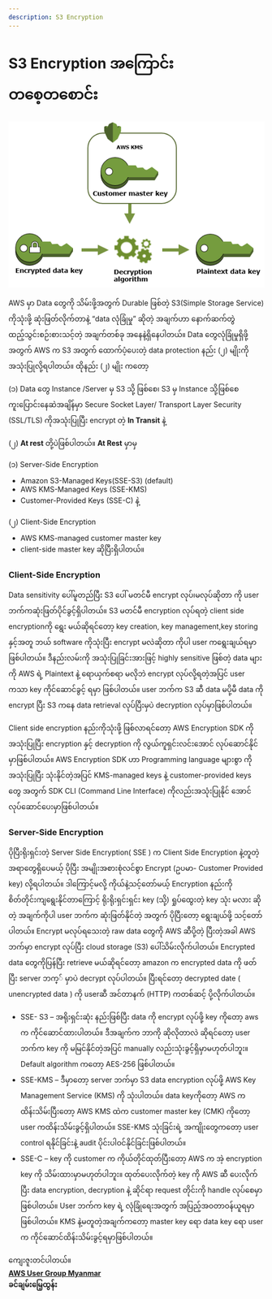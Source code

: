 ```yaml
---
description: S3 Encryption
---
```


# S3 Encryption အကြောင်း တစေ့တစောင်း

![](../.gitbook/assets/s3-ko-kms-master-key-thonpyi-encryptionkhyin.png)

AWS မှာ Data တွေကို သိမ်းဖို့အတွက် Durable ဖြစ်တဲ့ S3\(Simple Storage Service\) ကိုသုံးဖို့ ဆုံးဖြတ်လိုက်တာနဲ့  “data လုံခြုံမှု” ဆိုတဲ့  အချက်ဟာ နောက်ဆက်တွဲထည့်သွင်းစဉ်းစားသင့်တဲ့ အချက်တစ်ခု အနေနဲ့ရှိနေပါတယ်။  Data တွေလုံခြုံမှုရှိဖို့အတွက် AWS က S3 အတွက်  ထောက်ပံ့ပေးတဲ့ data protection နည်း \(၂\) မျိုးကို အသုံးပြုလို့ရပါတယ်။ ထိုနည်း \(၂\) မျိုး ကတော့ 

\(၁\) Data တွေ Instance /Server မှ S3 သို့  ဖြစ်စေ၊ S3 မှ Instance သို့ဖြစ်စေ ကူးပြောင်းနေဆဲအချိန်မှာ Secure Socket Layer/ Transport Layer Security \(SSL/TLS\) ကိုအသုံးပြုပြီး encrypt တဲ့ **In Transit** နဲ့

\(၂\) **At rest**  တို့ပဲဖြစ်ပါတယ်။ **At Rest** မှာမှ

\(၁\) Server-Side Encryption

* Amazon S3-Managed Keys\(SSE-S3\) \(default\)
* AWS KMS-Managed Keys \(SSE-KMS\)
* Customer-Provided Keys \(SSE-C\) နဲ့

\(၂\) Client-Side Encryption

* AWS KMS-managed customer master key
* client-side master key ဆိုပြီးရှိပါတယ်။

### **Client-Side Encryption**

Data sensitivity ပေါ်မူတည်ပြီး S3 ပေါ် မတင်မီ encrypt လုပ်၊မလုပ်ဆိုတာ ကို user ဘက်ကဆုံးဖြတ်ပိုင်ခွင့်ရှိပါတယ်။ S3 မတင်မီ encryption လုပ်ရတဲ့ client side encryptionကို ရွေး မယ်ဆိုရင်တော့ key creation, key management,key storing နှင့်အတူ ဘယ် software ကိုသုံးပြီး encrypt မလဲဆိုတာ ကိုပါ user ကရွေးချယ်ရမှာ ဖြစ်ပါတယ်။ ဒီနည်းလမ်းကို အသုံးပြုခြင်းအားဖြင့် highly sensitive ဖြစ်တဲ့ data များကို AWS ရဲ့ Plaintext နဲ့ ရောယှက်စရာ မလိုဘဲ encrypt လုပ်လို့ရတဲ့အပြင် user ကသာ key ကိုင်ဆောင်ခွင့် ရမှာ ဖြစ်ပါတယ်။ user ဘက်က S3 ဆီ data မပို့မီ data ကို encrypt ပြီး S3 ကနေ data retrieval လုပ်ပြီးမှပဲ decryption လုပ်မှာဖြစ်ပါတယ်။

Client side encryption နည်းကိုသုံးဖို့ ဖြစ်လာရင်တော့ AWS Encryption SDK ကို အသုံးပြုပြီး encryption နှင့် decryption ကို လွယ်ကူရှင်းလင်းအောင် လုပ်ဆောင်နိုင်မှာဖြစ်ပါတယ်။ AWS Encryption SDK ဟာ Programming language များစွာ ကိုအသုံးပြုပြီး သုံးနိုင်တဲ့အပြင် KMS-managed keys နဲ့ customer-provided keys တွေ အတွက် SDK CLI \(Command Line Interface\) ကိုလည်းအသုံးပြုနိုင် အောင် လုပ်ဆောင်ပေးမှာဖြစ်ပါတယ်။

### **Server-Side Encryption**

ပိုပြီးရိုးရှင်းတဲ့ Server Side Encryption\( SSE \) က Client Side Encryption နဲ့တူတဲ့ အရာတွေရှိပေမယ့် ပိုပြီး အမျိုးအစားစုံလင်စွာ Encrypt \(ဥပမာ- Customer Provided key\) လို့ရပါတယ်။ ဒါကြောင့်မလို့ ကိုယ်နဲ့သင့်တော်မယ့် Encryption နည်းကို စိတ်တိုင်းကျရွေးနိုင်တာကြောင့် ရိုးရိုးရှင်းရှင်း key \(သို့\) ရှုပ်ထွေးတဲ့ key သုံး မလား ဆိုတဲ့ အချက်ကိုပါ user ဘက်က ဆုံးဖြတ်နိုင်တဲ့ အတွက် ပိုပြီးတော့ ရွေးချယ်ဖို့ သင့်တော်ပါတယ်။ Encrypt မလုပ်ရသေးတဲ့ raw data တွေကို AWS ဆီပို့တဲ့ ပြီးတဲ့အခါ AWS ဘက်မှာ encrypt လုပ်ပြီး cloud storage \(S3\) ပေါ်သိမ်းလိုက်ပါတယ်။ Encrypted data တွေကိုပြန်ပြီး retrieve မယ်ဆိုရင်တော့ amazon က encrypted data ကို ဖတ်ပြီး server ဘက္် မှာပဲ decrypt လုပ်ပါတယ်။ ပြီးရင်တော့ decrypted date \( unencrypted data \) ကို userဆီ အင်တာနက် \(HTTP\) ကတစ်ဆင့် ပို့လိုက်ပါတယ်။

* SSE- S3 – အရိုးရှင်းဆုံး နည်းဖြစ်ပြီး data ကို encrypt လုပ်ဖို့ key ကိုတော့ aws က ကိုင်ဆောင်ထားပါတယ်။ ဒီအချက်က ဘာကို ဆိုလိုတာလဲ ဆိုရင်တော့ user ဘက်က key ကို မမြင်နိုင်တဲ့အပြင် manually လည်းသုံးခွင့်ရှိမှာမဟုတ်ပါဘူး။ Default algorithm ကတော့ AES-256 ဖြစ်ပါတယ်။ 
* SSE-KMS – ဒီမှာတော့ server ဘက်မှာ S3 data encryption လုပ်ဖို့ AWS Key Management Service \(KMS\) ကို သုံးပါတယ်။ data keyကိုတော့ AWS က ထိန်းသိမ်းပြီးတော့ AWS KMS ထဲက customer master key \(CMK\) ကိုတော့ user ကထိန်းသိမ်းခွင့်ရှိပါတယ်။ SSE-KMS သုံးခြင်းရဲ့ အကျိုးတွေကတော့ user control ရနိုင်ခြင်းနဲ့  audit ပိုင်းပါဝင်နိုင်ခြင်းဖြစ်ပါတယ်။ 
* SSE-C – key ကို customer က ကိုယ်တိုင်ထုတ်ပြီးတော့ AWS က အဲ့ encryption key ကို သိမ်းထားမှာမဟုတ်ပါဘူး။ ထုတ်ပေးလိုက်တဲ့ key ကို AWS ဆီ ပေးလိုက်ပြီး data encryption, decryption နဲ့ ဆိုင်ရာ request တိုင်းကို handle လုပ်စေမှာဖြစ်ပါတယ်။ User ဘက်က key ရဲ့ လုံခြုံရေးအတွက် အပြည့်အဝတာဝန်ယူရမှာဖြစ်ပါတယ်။ KMS နဲ့မတူတဲ့အချက်ကတော့ master key ရော data key ရော user က ကိုင်ဆောင်ထိန်းသိမ်းခွင့်ရမှာဖြစ်ပါတယ်။

ကျေးဇူးတင်ပါတယ်။   
[**AWS User Group Myanmar**](https://www.facebook.com/awsugmm/)  
**ခင်ချမ်းမြေ့ထွန်း**

